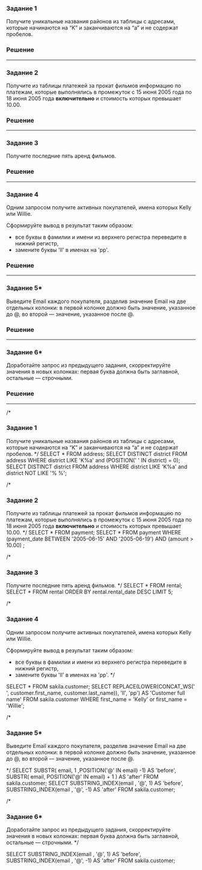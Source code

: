 ### Задание 1

Получите уникальные названия районов из таблицы с адресами, которые начинаются на “K” и заканчиваются на “a” и не содержат пробелов.

### Решение

---

### Задание 2

Получите из таблицы платежей за прокат фильмов информацию по платежам, которые выполнялись в промежуток с 15 июня 2005 года по 18 июня 2005 года **включительно** и стоимость которых превышает 10.00.

### Решение

---

### Задание 3

Получите последние пять аренд фильмов.

### Решение

---

### Задание 4

Одним запросом получите активных покупателей, имена которых Kelly или Willie. 

Сформируйте вывод в результат таким образом:
- все буквы в фамилии и имени из верхнего регистра переведите в нижний регистр,
- замените буквы 'll' в именах на 'pp'.

### Решение

---


### Задание 5*

Выведите Email каждого покупателя, разделив значение Email на две отдельных колонки: в первой колонке должно быть значение, указанное до @, во второй — значение, указанное после @.

### Решение

---

### Задание 6*

Доработайте запрос из предыдущего задания, скорректируйте значения в новых колонках: первая буква должна быть заглавной, остальные — строчными.

### Решение

---



/*
### Задание 1

Получите уникальные названия районов из таблицы с адресами, 
которые начинаются на “K” и заканчиваются на “a” и не содержат пробелов.
*/
SELECT * FROM address;
SELECT DISTINCT district FROM address WHERE district LIKE  'K%a' and (POSITION(' ' IN district) = 0);
SELECT DISTINCT district FROM address WHERE district LIKE  'K%a' and district NOT LIKE  '% %';


/*
### Задание 2

Получите из таблицы платежей за прокат фильмов информацию по платежам, 
которые выполнялись в промежуток с 15 июня 2005 года по 18 июня 2005 года **включительно** 
и стоимость которых превышает 10.00.
*/
SELECT * FROM payment;
SELECT * FROM payment WHERE (payment_date BETWEEN '2005-06-15' AND '2005-06-19') AND (amount > 10.00) ;


/*
### Задание 3

Получите последние пять аренд фильмов.
*/
SELECT * FROM rental;
SELECT * FROM rental ORDER BY rental.rental_date DESC LIMIT 5;


/*
### Задание 4

Одним запросом получите активных покупателей, имена которых Kelly или Willie. 

Сформируйте вывод в результат таким образом:
- все буквы в фамилии и имени из верхнего регистра переведите в нижний регистр,
- замените буквы 'll' в именах на 'pp'.
*/

SELECT * FROM sakila.customer;
SELECT  REPLACE(LOWER(CONCAT_WS(' ', customer.first_name, customer.last_name)), 'll', 'pp') AS 'Customer full name' FROM sakila.customer WHERE first_name = 'Kelly' or first_name = 'Willie';


/*
### Задание 5*

Выведите Email каждого покупателя, разделив значение Email на две отдельных колонки: 
в первой колонке должно быть значение, указанное до @, во второй — значение, указанное после @.

*/
SELECT SUBSTR( email, 1 ,POSITION('@' IN email) -1)  AS 'before', SUBSTR( email,  POSITION('@' IN email) + 1 )  AS 'after'  FROM sakila.customer;
SELECT SUBSTRING_INDEX(email , '@', 1)  AS 'before', SUBSTRING_INDEX(email , '@', -1) AS 'after'  FROM sakila.customer;


/*
### Задание 6*

Доработайте запрос из предыдущего задания, скорректируйте значения в новых колонках: 
первая буква должна быть заглавной, остальные — строчными.
*/

SELECT SUBSTRING_INDEX(email , '@', 1)  AS 'before', SUBSTRING_INDEX(email , '@', -1) AS 'after'  FROM sakila.customer;



